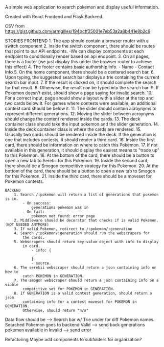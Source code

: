 A simple web application to search pokemon and display useful information.

Created with React Frontend and Flask Backend.

CSV from https://gist.github.com/armgilles/194bcff35001e7eb53a2a8b441e8b2c6

STORIES
    FRONTEND
        1. The app should contain a browser router with a 
            switch component
        2. Inside the switch component, there should 
            be routes that point to our API endpoints.
            -We can display components at each endpoint to conditionally
            render based on api endpoint.
        3. On all pages, there is a footer (we just display this under the
            browser router to achieve this effect)
        4. The footer contains basic authorship info.
            - Name
            - Contact Info
        5. On the home component, there should be a centered search bar.
        6. Upon typing, the suggested search bar displays a 
            trie containing the current search bar input.
        7. If the result is clicked on, it should complete the search
            for that result.
        8. Otherwise, the result can be typed into the search bar.
        9. If Pokemon doesn't exist, should show a page saying 
            for invalid search.
        10. For a correct input, page should show a layout with a slider at the
            top and two cards below it. For games where contests were available,
            an additional contest card should be below it.
        11. The slider should contain acroynyms to represent different generations.
        12. Moving the slider between acroynyms should change the content rendered
            inside the cards.
        13. The deck container class should take the input pokemon and the slider
            generation.
        14. Inside the deck container class is where the cards are rendered.
        15. Ususally two cards should be rendered inside the deck. If the 
            generation is one that includes contests, it should render a third card.
        16. Inside the first card, there should be information on where to catch
            this Pokemon.
        17. If not available in this generation, it should display the easiest
            means to "trade up" to this Pokemon.
        18. At the bottom of the card, there should be a button to open a new tab
            to Serebii for this Pokemon.
        19. Inside the second card, there should be a Smogon competitive strategy
            for this Pokemon.
        20. At the bottom of the card, there should be a button to open a new tab
            to Smogon for this Pokemon.
        21. Inside the third card, there should be a moveset for Pokemon
            contests.

    BACKEND
        1. Search /:pokemon will return a list of generations that pokemon is in.
            - On success:
                generations pokemon was in
            - On fail:
                pokemon not found: error page
        2. Middleware should be decorator that checks if is valid Pokemon. (NOT NEEDED ANYMORE)
        3. If valid Pokemon, redirect to /:pokemon/:generation
        4. Search /:pokemon/:generation should run the webscrapers for 
            the cards.
        5. Webscrapers should return key-value object with info to display
            in card.
                - info: {

                }
                - source
        6. The serebii webscraper should return a json containing info on how to
            catch POKEMON in GENERATION.
        7. The smogon webscraper should return a json containing info on a viable
            competitive set for POKEMON in GENERATION.
        8. If GENERATION is a valid contest generation, should return a json
            containing info for a contest moveset for POKEMON in GENERATION.
            Otherwise, should return "n/a"

Data flow should be -->
    Search bar w/ Trie under for diff Pokemon names.
    Searched Pokemon goes to backend
        Valid --> send back generations pokemon available in
        Invalid --> send error
    
Refactoring
    Maybe add components to subfolders for organization?